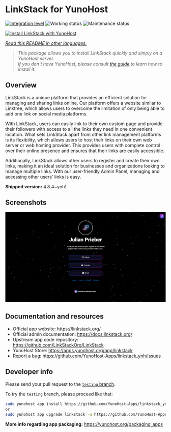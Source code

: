 <!--
N.B.: This README was automatically generated by <https://github.com/YunoHost/apps/tree/master/tools/readme_generator>
It shall NOT be edited by hand.
-->

# LinkStack for YunoHost

[![Integration level](https://apps.yunohost.org/badge/integration/linkstack)](https://ci-apps.yunohost.org/ci/apps/linkstack/)
![Working status](https://apps.yunohost.org/badge/state/linkstack)
![Maintenance status](https://apps.yunohost.org/badge/maintained/linkstack)

[![Install LinkStack with YunoHost](https://install-app.yunohost.org/install-with-yunohost.svg)](https://install-app.yunohost.org/?app=linkstack)

*[Read this README in other languages.](./ALL_README.md)*

> *This package allows you to install LinkStack quickly and simply on a YunoHost server.*  
> *If you don't have YunoHost, please consult [the guide](https://yunohost.org/install) to learn how to install it.*

## Overview

LinkStack is a unique platform that provides an efficient solution for managing and sharing links online. Our platform offers a website similar to Linktree, which allows users to overcome the limitation of only being able to add one link on social media platforms.

With LinkStack, users can easily link to their own custom page and provide their followers with access to all the links they need in one convenient location. What sets LinkStack apart from other link management platforms is its flexibility, which allows users to host their links on their own web server or web hosting provider. This provides users with complete control over their online presence and ensures that their links are easily accessible.

Additionally, LinkStack allows other users to register and create their own links, making it an ideal solution for businesses and organizations looking to manage multiple links. With our user-friendly Admin Panel, managing and accessing other users' links is easy.


**Shipped version:** 4.8.4~ynh1

## Screenshots

![Screenshot of LinkStack](./doc/screenshots/preview.png)

## Documentation and resources

- Official app website: <https://linkstack.org/>
- Official admin documentation: <https://docs.linkstack.org/>
- Upstream app code repository: <https://github.com/LinkStackOrg/LinkStack>
- YunoHost Store: <https://apps.yunohost.org/app/linkstack>
- Report a bug: <https://github.com/YunoHost-Apps/linkstack_ynh/issues>

## Developer info

Please send your pull request to the [`testing` branch](https://github.com/YunoHost-Apps/linkstack_ynh/tree/testing).

To try the `testing` branch, please proceed like that:

```bash
sudo yunohost app install https://github.com/YunoHost-Apps/linkstack_ynh/tree/testing --debug
or
sudo yunohost app upgrade linkstack -u https://github.com/YunoHost-Apps/linkstack_ynh/tree/testing --debug
```

**More info regarding app packaging:** <https://yunohost.org/packaging_apps>
